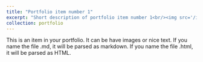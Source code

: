 ```yaml
---
title: "Portfolio item number 1"
excerpt: "Short description of portfolio item number 1<br/><img src='/images/warpPINN.gif'>"
collection: portfolio
---
```


This is an item in your portfolio. It can be have images or nice text. If you name the file .md, it will be parsed as markdown. If you name the file .html, it will be parsed as HTML. 
